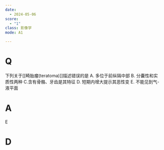 ```yaml
---
date:
  - 2024-05-06
score:
  - "1"
class: 影像学
mode: A1

---
```



# Q
下列关于[[畸胎瘤(teratoma)]]描述错误的是
A. 多位于前纵隔中部 
B. 分囊性和实质性两种
C.含有骨骼、牙齿是其特征 
D. 短期内增大提示其恶性变
E. 不能见到气-液平面

# A

E


# D
